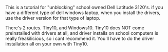 This is a tutorial for "unblocking" school owned Dell Latitude 3120's. if you have a different type of dell windows laptop, when you install the drivers, use the driver version for that type of laptop. 


There's 2 routes. Tiny10, and Windows10. Tiny10 does NOT come preinstalled with drivers at all, and driver installs on school computers is really freakilicious, so i cant recommend it. You'll have to do the driver installation all on your own with Tiny10. 
